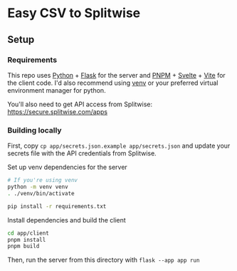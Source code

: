 # Easy CSV to Splitwise

## Setup

### Requirements

This repo uses [Python](https://www.python.org/) + [Flask](https://flask.palletsprojects.com/en/stable/) for the server and [PNPM](https://pnpm.io/) + [Svelte](https://svelte.dev/) + [Vite](https://vite.dev/) for the client code. I'd also recommend using [venv](https://docs.python.org/3/library/venv.html) or your preferred virtual environment manager for python.

You'll also need to get API access from Splitwise: https://secure.splitwise.com/apps

### Building locally

First, copy `cp app/secrets.json.example app/secrets.json` and update your secrets file with the API credentials from Splitwise.

Set up venv dependencies for the server

```bash
# If you're using venv
python -m venv venv
. ./venv/bin/activate

pip install -r requirements.txt
```

Install dependencies and build the client

```bash
cd app/client
pnpm install
pnpm build
```

Then, run the server from this directory with `flask --app app run`
